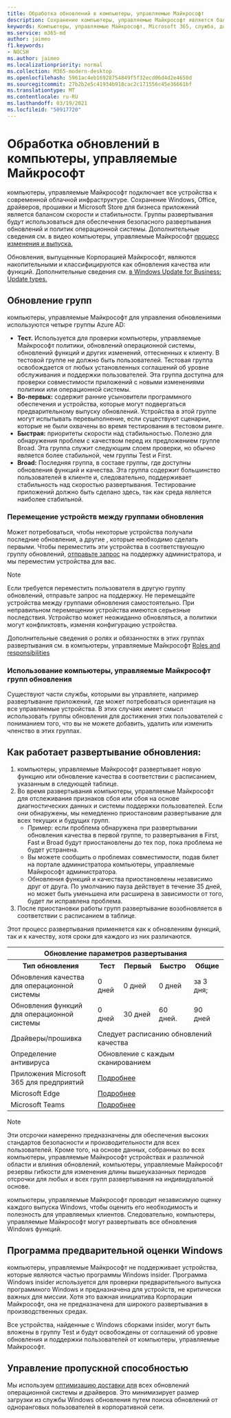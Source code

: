 ```yaml
---
title: Обработка обновлений в компьютеры, управляемые Майкрософт
description: Сохранение компьютеры, управляемые Майкрософт является балансом скорости и стабильности.
keywords: Компьютеры, управляемые Майкрософт, Microsoft 365, служба, документация
ms.service: m365-md
author: jaimeo
f1.keywords:
- NOCSH
ms.author: jaimeo
ms.localizationpriority: normal
ms.collection: M365-modern-desktop
ms.openlocfilehash: 5961ac4eb16928754849f5f32ecd06d4d2e4650d
ms.sourcegitcommit: 27b2b2e5c41934b918cac2c171556c45e36661bf
ms.translationtype: MT
ms.contentlocale: ru-RU
ms.lasthandoff: 03/19/2021
ms.locfileid: "50917720"
---
```

# <a name="how-updates-are-handled-in-microsoft-managed-desktop"></a>Обработка обновлений в компьютеры, управляемые Майкрософт


<!--This topic is the target for a "Learn more" link in the Admin Portal (aka.ms/update-rings); do not delete.-->

<!--Update management -->

компьютеры, управляемые Майкрософт подключает все устройства к современной облачной инфраструктуре. Сохранение Windows, Office, драйверов, прошивки и Microsoft Store для бизнеса приложений является балансом скорости и стабильности. Группы развертывания будут использоваться для обеспечения безопасного развертывания обновлений и политик операционной системы. Дополнительные сведения см. в видео компьютеры, управляемые Майкрософт [процесс изменения и выпуска.](https://www.microsoft.com/videoplayer/embed/RE4mWqP)

Обновления, выпущенные Корпорацией Майкрософт, являются накопительными и классифицируются как обновления качества или функций.
Дополнительные сведения см. [в Windows Update for Business: Update types.](/windows/deployment/update/waas-manage-updates-wufb#update-types) 

## <a name="update-groups"></a>Обновление групп

компьютеры, управляемые Майкрософт для управления обновлениями используются четыре группы Azure AD:

- **Тест.** Используется для проверки компьютеры, управляемые Майкрософт политики, обновлений операционной системы, обновлений функций и других изменений, оттесненных к клиенту. В тестовой группе не должно быть пользователей. Тестовая группа освобождается от любых установленных соглашений об уровне обслуживания и поддержки пользователей. Эта группа доступна для проверки совместимости приложений с новыми изменениями политики или операционной системы.  
- **Во-первых:** содержит ранние усыновители программного обеспечения и устройства, которые могут подвергаться предварительному выпуску обновлений. Устройства в этой группе могут испытывать перевыполнение, если существуют сценарии, которые не были охвачены во время тестирования в тестовом ринге.
- **Быстрая:** приоритеты скорости над стабильностью. Полезно для обнаружения проблем с качеством перед их предложением группе Broad. Эта группа служит следующим слоем проверки, но обычно является более стабильной, чем группы Test и First. 
- **Broad:** Последняя группа, в составе группы, где доступны обновления функций и качества. Эта группа содержит большинство пользователей в клиенте и, следовательно, поддерживает стабильность над скоростью развертывания. Тестирование приложений должно быть сделано здесь, так как среда является наиболее стабильной. 

### <a name="moving-devices-between-update-groups"></a>Перемещение устройств между группами обновления
Может потребоваться, чтобы некоторые устройства получали последние обновления, а другие , которые необходимо сделать первыми. Чтобы переместить эти устройства в соответствующую группу обновлений, [отправьте запрос](../working-with-managed-desktop/admin-support.md?view=o365-worldwide) на поддержку администратора, и мы переместим устройства для вас. 

> [!NOTE]
> Если требуется переместить пользователя в другую группу обновлений, отправьте запрос на поддержку. Не перемещайте устройства между группами обновления самостоятельно. При неправильном перемещении устройства имеются серьезные последствия. Устройство может неожиданно обновляться, а политики могут конфликтовть, изменяя конфигурацию устройства.

Дополнительные сведения о ролях и обязанностях в этих группах развертывания см. в компьютеры, управляемые Майкрософт [Roles and responsibilities](../intro/roles-and-responsibilities.md)

### <a name="using-microsoft-managed-desktop-update-groups"></a>Использование компьютеры, управляемые Майкрософт групп обновления 
Существуют части службы, которыми вы управляете, например развертывание приложений, где может потребоваться ориентация на все управляемые устройства. В этих случаях имеет смысл использовать группы обновления для достижения этих пользователей с пониманием того, что вы не можете добавить, удалить или изменить членство в этих группах. 

## <a name="how-update-deployment-works"></a>Как работает развертывание обновления:
1. компьютеры, управляемые Майкрософт развертывает новую функцию или обновление качества в соответствии с расписанием, указанным в следующей таблице.
2. Во время развертывания компьютеры, управляемые Майкрософт для отслеживания признаков сбоя или сбоя на основе диагностических данных и системы поддержки пользователей. Если они обнаружены, мы немедленно приостановим развертывание для всех текущих и будущих групп.
    - Пример: если проблема обнаружена при развертывании обновления качества в первой группе, то развертывания в First, Fast и Broad будут приостановлены до тех пор, пока проблема не будет устранена.
    - Вы можете сообщить о проблемах совместимости, подав билет на портале администратора компьютеры, управляемые Майкрософт администратора.
    - Обновления функций и качества приостановлены независимо друг от друга. По умолчанию пауза действует в течение 35 дней, но может быть уменьшена или расширена в зависимости от того, будет ли исправлена проблема.
3. После приостановки работы групп развертывание возобновляется в соответствии с расписанием в таблице.

Этот процесс развертывания применяется как к обновлениям функций, так и к качеству, хотя сроки для каждого из них различаются.




<table>
    <tr><th colspan="5">Обновление параметров развертывания</th></tr>
    <tr><th>Тип обновления</th><th>Тест</th><th>Первый</th><th>Быстро</th><th>Общие</th></tr>
    <tr><td>Обновления качества для операционной системы</td><td>0 дней</td><td>0 дней</td><td>0 дней</td><td>за 3 дня;</td></tr>
    <tr><td>Обновления функций для операционной системы</td><td>0 дней</td><td>30 дней</td><td>60 дней.</td><td>90 дней</td></tr>
    <tr><td>Драйверы/прошивка</td><td colspan="4">Следует расписанию обновлений качества</td></tr>
    <tr><td>Определение антивируса</td><td colspan="4">Обновление с каждым сканированием</td></tr>
    <tr><td>Приложения Microsoft 365 для предприятий</td><td colspan="4"><a href="/microsoft-365/managed-desktop/get-started/m365-apps#updates-to-microsoft-365-apps">Подробнее</a></td></tr>
    <tr><td>Microsoft Edge</td><td colspan="4"><a href="/microsoft-365/managed-desktop/get-started/edge-browser-app#updates-to-microsoft-edge">Подробнее</a></td></tr>
    <tr><td>Microsoft Teams</td><td colspan="4"><a href="/microsoft-365/managed-desktop/get-started/teams#updates">Подробнее</a></td></tr>
</table>

>[!NOTE]
>Эти отсрочки намеренно предназначены для обеспечения высоких стандартов безопасности и производительности для всех пользователей. Кроме того, на основе данных, собранных во всех компьютеры, управляемые Майкрософт устройствах и различной области и влияния обновлений, компьютеры, управляемые Майкрософт резервы гибкости для изменения длины вышеуказанных периодов отсрочки для любых и всех групп развертывания на индивидуальной основе.
>
>компьютеры, управляемые Майкрософт проводит независимую оценку каждого выпуска Windows, чтобы оценить его необходимость и полезность для управляемых клиентов. Следовательно, компьютеры, управляемые Майкрософт могут развертывать все обновления Windows функций. 

## <a name="windows-insider-program"></a>Программа предварительной оценки Windows

компьютеры, управляемые Майкрософт не поддерживает устройства, которые являются частью программы Windows insider. Программа Windows insider используется для проверки предварительного выпуска программного Windows и предназначена для устройств, не критически важных для миссии. Хотя это важная инициатива Корпорации Майкрософт, она не предназначена для широкого развертывания в производственных средах. 

Все устройства, найденные с Windows сборками insider, могут быть вложены в группу Test и будут освобождены от соглашений об уровне обновления и поддержки пользователей от компьютеры, управляемые Майкрософт.

## <a name="bandwidth-management"></a>Управление пропускной способностью

Мы используем [оптимизацию доставки для](/windows/deployment/update/waas-delivery-optimization) всех обновлений операционной системы и драйверов. Это минимизирует размер загрузки из службы Windows обновления путем поиска обновлений от одноранговых пользователей в корпоративной сети.